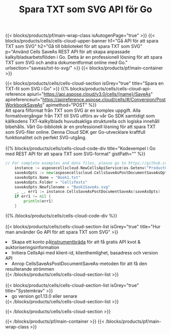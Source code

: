 ﻿---
title:  Spara TXT som SVG API för Go
description: " Cloud API:er och SDK:er för Microsoft Excel & OpenOffice Calc. Konvertera kalkylark till fil i annat format."
url: /sv/go/saveas/txt-to-svg/
---
{{< blocks/products/pf/main-wrap-class isAutogenPage="true" >}}
{{< blocks/products/cells/cells-cloud-upper-banner h1="Gå API för att spara TXT som SVG" h2="Gå till biblioteket för att spara TXT som SVG" p="Använd Cells SaveAs REST API för att skapa anpassade kalkylbladsarbetsflöden i Go. Detta är en professionell lösning för att spara TXT som SVG och andra dokumentformat online med Go." urlsection="saveas/txt-to-svg/" >}}
{{< blocks/products/pf/main-container >}}

{{< blocks/products/cells/cells-cloud-section isGrey="true" title="Spara en TXT-fil som SVG i Go" >}}
{{% blocks/products/cells/cells-cloud-api-reference apiurl="https://api.aspose.cloud/v3.0/cells/{name}/SaveAs" apireferenceurl="https://apireference.aspose.cloud/cells/#/Conversion/PostWorkbookSaveAs" apimethod="POST" %}}
<br/>
Att spara filformat från TXT som SVG är en komplex uppgift. Alla formatövergångar från TXT till SVG utförs av vår Go SDK samtidigt som källkodens TXT-kalkylblads huvudsakliga strukturella och logiska innehåll bibehålls. Vårt Go-bibliotek är en professionell lösning för att spara TXT som SVG-filer online. Denna Cloud SDK ger Go-utvecklare kraftfull funktionalitet och perfekt SVG-utgång.
<br/>
<br/>
{{% blocks/products/cells/cells-cloud-code-div title="Kodexempel i Go med REST API för att spara TXT som SVG-format" gistPath="" %}}
  
```go
// For complete examples and data files, please go to https://github.com/aspose-cells-cloud/aspose-cells-cloud-go/
    instance := asposecellscloud.NewCellsApiService(os.Getenv("ProductClientId"), os.Getenv("ProductClientSecret"))
    saveAsOpts := new(asposecellscloud.CellsSaveAsPostDocumentSaveAsOpts)
    saveAsOpts.Name = "Book1.txt"
    saveAsOpts.Folder = "CellsTests"
    saveAsOpts.Newfilename = "Book1SaveAs.svg"
    _, _, err1 := instance.CellsSaveAsPostDocumentSaveAs(saveAsOpts)
    if err1 != nil {
	    println(err1)
    }
```
  
{{% /blocks/products/cells/cells-cloud-code-div %}}
<br/>
<br/>
{{< blocks/products/cells/cells-cloud-section-list isGrey="true" title="Hur man använder Go API för att spara TXT som SVG" >}}
<li> Skapa ett konto på<a href="https://dashboard.aspose.cloud/">instrumentbräda</a> för att få gratis API kvot & auktoriseringsinformation</li>
<li>Initiera CellsApi med klient-id, klienthemlighet, basadress och version API</li>
<li>Anrop CellsSaveAsPostDocumentSaveAs-metoden för att få den resulterande strömmen</li>
{{< /blocks/products/cells/cells-cloud-section-list >}}
<br/>
<br/>
{{< blocks/products/cells/cells-cloud-section-list isGrey="true" title="Systemkrav" >}}
<li>go version go1.13.0 eller senare</li>
{{< /blocks/products/cells/cells-cloud-section-list >}}

{{< /blocks/products/cells/cells-cloud-section >}}

{{< /blocks/products/pf/main-container >}}
{{< /blocks/products/pf/main-wrap-class >}}
